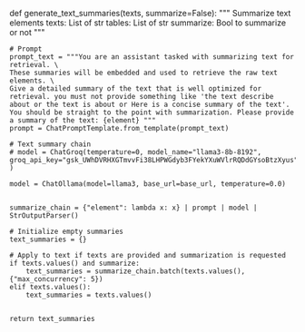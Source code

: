 def generate_text_summaries(texts, summarize=False):
    """
    Summarize text elements
    texts: List of str
    tables: List of str
    summarize: Bool to summarize or not
    """

    # Prompt
    prompt_text = """You are an assistant tasked with summarizing text for retrieval. \
    These summaries will be embedded and used to retrieve the raw text elements. \
    Give a detailed summary of the text that is well optimized for retrieval. you must not provide something like 'the text describe about or the text is about or Here is a concise summary of the text'. You should be straight to the point with summarization. Please provide a summary of the text: {element} """
    prompt = ChatPromptTemplate.from_template(prompt_text)

    # Text summary chain
    # model = ChatGroq(temperature=0, model_name="llama3-8b-8192", groq_api_key="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" )
    
    model = ChatOllama(model=llama3, base_url=base_url, temperature=0.0)


    summarize_chain = {"element": lambda x: x} | prompt | model | StrOutputParser()
    
    # Initialize empty summaries
    text_summaries = {}

    # Apply to text if texts are provided and summarization is requested
    if texts.values() and summarize:
        text_summaries = summarize_chain.batch(texts.values(), {"max_concurrency": 5})
    elif texts.values():
        text_summaries = texts.values()


    return text_summaries
